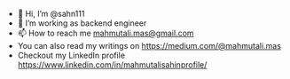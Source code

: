 - 👋 Hi, I’m @sahn111
- 👀 I’m working as backend engineer
- 📫 How to reach me mahmutali.mas@gmail.com
- You can also read my writings on https://medium.com/@mahmutali.mas
- Checkout my LinkedIn profile https://www.linkedin.com/in/mahmutalisahinprofile/

<!---
sahn111/sahn111 is a ✨ special ✨ repository because its `README.md` (this file) appears on your GitHub profile.
You can click the Preview link to take a look at your changes.
--->
